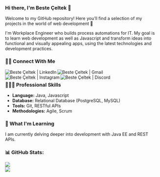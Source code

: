 ### Hi there, I'm Beste Çeltek 👋

Welcome to my GitHub repository! Here you’ll find a selection of my projects in the world of web development 🚀

I'm Workplace Engineer who builds process automations for IT. My goal is to learn web development as well as Javascript and transform ideas into functional and visually appealing apps, using the latest technologies and development practices.

### 🤝🏻 Connect With Me

<p align="left">
  <a href="https://linkedin.com/in/besteceltek"><img align="left" src="https://img.shields.io/badge/LinkedIn-0077B5?style=for-the-badge&logo=linkedin&logoColor=white" alt="Beste Çeltek | LinkedIn"/></a>
  <a href="mailto:besteceltek@gmail.com"><img align="left" src="https://img.shields.io/badge/Gmail-D14836?style=for-the-badge&logo=gmail&logoColor=white" alt="Beste Çeltek | Gmail"/></a>
  <a href="https://instagram.com/besteceltek"><img align="left" src="https://img.shields.io/badge/Instagram-E4405F?style=for-the-badge&logo=instagram&logoColor=white" alt="Beste Çeltek | Instagram"/></a>
  <a href="https://discordapp.com/users/247321884406841345"><img align="left" src="https://img.shields.io/badge/Discord-7299EE?style=for-the-badge&logo=discord&logoColor=white" alt="Beste Çeltek | Discord"/></a>
</p>
</br>

### 👩🏻‍💻 Professional Skills

* **Language:** Java, Javascript
* **Database:** Relational Database (PostgreSQL, MySQL)
* **Tools:** Git, RESTful APIs
* **Methodologies:** Agile, Scrum

### 🌱 What I'm Learning

I am currently delving deeper into development with Java EE and REST APIs.

### 📊 GitHub Stats:
![](https://github-readme-stats.vercel.app/api?username=besteceltek&theme=tokyonight&show_icons=true&bg_color=00000000&hide_border=true)<br/>
![](https://github-readme-stats.vercel.app/api/top-langs/?username=besteceltek&theme=tokyonight&show_icons=true&bg_color=00000000&hide_border=true)
